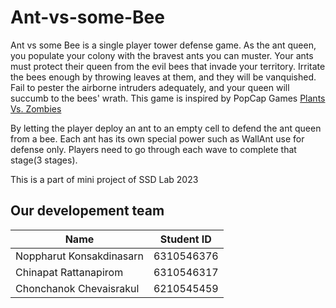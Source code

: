 # Ant-vs-some-Bee
Ant vs some Bee is a single player tower defense game. As the ant queen, you populate your colony with the bravest ants you can muster. Your ants must protect their queen from the evil bees that invade your territory. Irritate the bees enough by throwing leaves at them, and they will be vanquished. Fail to pester the airborne intruders adequately, and your queen will succumb to the bees' wrath. This game is inspired by PopCap Games [Plants Vs. Zombies](https://en.wikipedia.org/wiki/Plants_vs._Zombies)

By letting the player deploy an ant to an empty cell to defend the ant queen from a bee. Each ant has its own special power such as WallAnt use for defense only. Players need to go through each wave to complete that stage(3 stages).

This is a part of mini project of SSD Lab 2023

## Our developement team
| Name | Student ID |
|------|------------|
| Noppharut Konsakdinasarn | 6310546376 |
| Chinapat Rattanapirom | 6310546317 |
| Chonchanok Chevaisrakul | 6210545459 |
